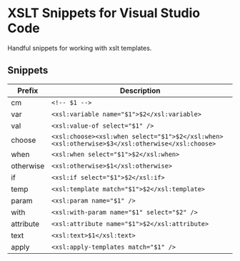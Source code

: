 # XSLT Snippets for Visual Studio Code

Handful snippets for working with xslt templates.

## Snippets

| Prefix      | Description                                                                                    |
| ----------- | ---------------------------------------------------------------------------------------------- |
| cm        | `<!-- $1 -->`                                                                                  |
| var       | `<xsl:variable name="$1">$2</xsl:variable>`                                                    |
| val       | `<xsl:value-of select="$1" />`                                                                 |
| choose    | `<xsl:choose><xsl:when select="$1">$2</xsl:when><xsl:otherwise>$3</xsl:otherwise</xsl:choose>` |
| when      | `<xsl:when select="$1">$2</xsl:when>`                                                          |
| otherwise | `<xsl:otherwise>$1</xsl:otherwise>`                                                            |
| if        | `<xsl:if select="$1">$2</xsl:if>`                                                              |
| temp      | `<xsl:template match="$1">$2</xsl:template>`                                                   |
| param     | `<xsl:param name="$1" />`                                                                      |
| with      | `<xsl:with-param name="$1" select="$2" />`                                                     |
| attribute | `<xsl:attribute name="$1">$2</xsl:attribute>`                                                  |
| text      | `<xsl:text>$1</xsl:text>`                                                                      |
| apply     | `<xsl:apply-templates match="$1" />`                                                           |
